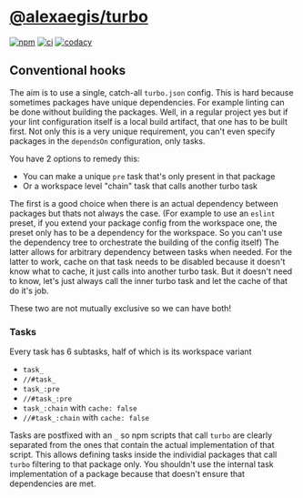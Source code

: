 # [@alexaegis/turbo](https://github.com/AlexAegis/js-tooling/tree/master/packages/turbo)

[![npm](https://img.shields.io/npm/v/@alexaegis/turbo/latest)](https://www.npmjs.com/package/@alexaegis/turbo)
[![ci](https://github.com/AlexAegis/js-tooling/actions/workflows/ci.yml/badge.svg)](https://github.com/AlexAegis/js-tooling/actions/workflows/ci.yml)
[![codacy](https://app.codacy.com/project/badge/Grade/7939332dc9454dc1b0529e720ff902e6)](https://www.codacy.com/gh/AlexAegis/js-tooling/dashboard?utm_source=github.com&utm_medium=referral&utm_content=AlexAegis/js-tooling&utm_campaign=Badge_Grade)

## Conventional hooks

The aim is to use a single, catch-all `turbo.json` config. This is hard because
sometimes packages have unique dependencies. For example linting can be done
without building the packages. Well, in a regular project yes but if your lint
configuration itself is a local build artifact, that one has to be built first.
Not only this is a very unique requirement, you can't even specify packages in
the `dependsOn` configuration, only tasks.

You have 2 options to remedy this:

- You can make a unique `pre` task that's only present in that package
- Or a workspace level "chain" task that calls another turbo task

The first is a good choice when there is an actual dependency between packages
but thats not always the case. (For example to use an `eslint` preset, if you
extend your package config from the workspace one, the preset only has to be a
dependency for the workspace. So you can't use the dependency tree to
orchestrate the building of the config itself) The latter allows for arbitrary
dependency between tasks when needed. For the latter to work, cache on that task
needs to be disabled because it doesn't know what to cache, it just calls into
another turbo task. But it doesn't need to know, let's just always call the
inner turbo task and let the cache of that do it's job.

These two are not mutually exclusive so we can have both!

### Tasks

Every task has 6 subtasks, half of which is its workspace variant

- `task_`
- `//#task_`
- `task_:pre`
- `//#task_:pre`
- `task_:chain` with `cache: false`
- `//#task_:chain` with `cache: false`

Tasks are postfixed with an `_` so npm scripts that call `turbo` are clearly
separated from the ones that contain the actual implementation of that script.
This allows defining tasks inside the individial packages that call `turbo`
filtering to that package only. You shouldn't use the internal task
implementation of a package because that doesn't ensure that dependencies are
met.
